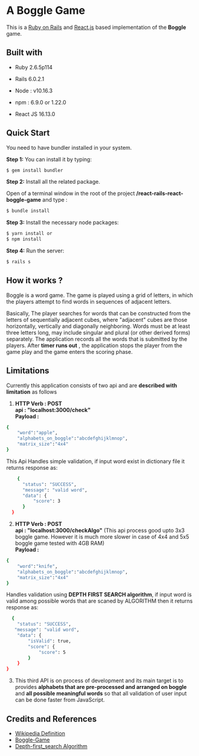 
# A Boggle Game

This is a [Ruby on Rails](https://rubyonrails.org/) and [React.js](https://reactjs.org/) based implementation of the **Boggle** game.





## Built with

- Ruby 2.6.5p114

- Rails 6.0.2.1

- Node : v10.16.3

- npm : 6.9.0 or 1.22.0

- React JS 16.13.0

  

## Quick Start

You need to have bundler installed in your system.

**Step 1:** You can install it by typing:

```bash
$ gem install bundler
```



**Step 2:** Install all the related package.

Open of a terminal window in the root of the project **/react-rails-react-boggle-game** and type :

```bash
$ bundle install
```



**Step 3:** Install the necessary node packages:

```bash
$ yarn install or 
$ npm install
```



**Step 4:** Run the server:

```bash
$ rails s
```

## How it works ?

Boggle is a word game. The game is played using a grid of letters, in which the players attempt to find words in sequences of adjacent letters. 

Basically, The player searches for words that can be constructed from the letters of sequentially adjacent cubes, where "adjacent" cubes are those  horizontally, vertically and diagonally neighboring. Words must be at  least three letters long, may include singular and plural (or other derived forms) separately. The application records all the words that is submitted by the players. After **timer runs out** , the application stops the player from the game play and the game enters the scoring phase. 

## Limitations
Currently this application consists of two api and are **described with limitation** as follows

1.  **HTTP Verb : POST** <br/>
    **api : "localhost:3000/check"**  
    **Payload :**  <br/>
```bash
{
	"word":"apple",
	"alphabets_on_boggle":"abcdefghijklmnop",
	"matrix_size":"4x4"
}
```
This Api Handles simple validation, if input word exist in dictionary file it returns response as:

```bash
    {
      "status": "SUCCESS",
      "message": "valid word",
      "data": {
          "score": 3
      }
  }
  ```

2. **HTTP Verb : POST** <br/>
    **api : "localhost:3000/checkAlgo"**  (This api process good upto 3x3 boggle game. However it is much more slower in case of 4x4 and 5x5 boggle game tested with 4GB RAM) <br/>
    **Payload :** 
```bash
{
	"word":"knife",
	"alphabets_on_boggle":"abcdefghijklmnop",
	"matrix_size":"4x4"
}
```

Handles validation using **DEPTH FIRST SEARCH algorithm**,
   if input word is valid among possible words that are scaned by ALGORITHM then it returns response as:
   ```bash
     {
       "status": "SUCCESS",
      "message": "valid word",
       "data": {
           "isValid": true,
           "score": {
               "score": 5
           }
       }
   }
```

3. This third API is on process of development and its main target is to provides **alphabets that are pre-processed and arranged on boggle** and **all possible meaningful words**  so that all validation of user input can be done faster from JavaScript. 

## Credits and References

- [Wikipedia Definition](https://en.wikipedia.org/wiki/Boggle)
- [Boggle-Game](https://wordtwist.puzzlebaron.com/init.php)
- [Depth-first_search Algorithm](https://en.wikipedia.org/wiki/Depth-first_search) 
